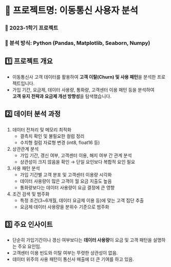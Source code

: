 # 📂 프로젝트명: 이동통신 사용자 분석
### 📌 2023-1학기 프로젝트
### 📌 분석 방식: Python (Pandas, Matplotlib, Seaborn, Numpy)

## 1️⃣ 프로젝트 개요
- 이동통신사 고객 데이터를 활용하여 **고객 이탈(Churn) 및 사용 패턴**을 분석한 프로젝트입니다.  
- 가입 기간, 요금제, 데이터 사용량, 통화량, 고객센터 이용 패턴 등을 분석하여  
  **고객 유지 전략과 요금제 개선 방향성**을 탐색했습니다.

## 2️⃣ 데이터 분석 과정
1. 데이터 전처리 및 메모리 최적화
   - 결측치 확인 및 불필요한 컬럼 정리
   - 수치형 컬럼 자료형 변경 (int8, float16 등)
2. 상관관계 분석
   - 가입 기간, 갱신 여부, 고객센터 이용, 해지 여부 간 관계 분석
   - 상관성이 크지 않음을 확인 → 단일 요인보다 복합적 요인 필요
3. 사용 패턴 분석
   - 가입 기간별 고객 분포 및 고객센터 이용량 시각화
   - 데이터 사용량이 많은 고객이 월 요금 지출도 높음
   - 통화량보다는 데이터 사용량이 요금 결정에 큰 영향
4. 조건 검색 및 범주화
   - 특정 조건(3~6개월, 데이터 요금제 이용 등)에 맞는 고객 집단 추출
   - 요금제·데이터 사용량을 분위수 기준으로 범주화

## 3️⃣ 주요 인사이트
- 단순히 가입기간이나 갱신 여부보다는 **데이터 사용량**이 요금 및 고객 패턴을 설명하는 주요 요인임.
- 고객센터 이용 빈도와 이탈 여부는 뚜렷한 상관성이 없음.
- 데이터 위주의 사용 패턴이 통신사 매출에 더 큰 기여를 하고 있음.
